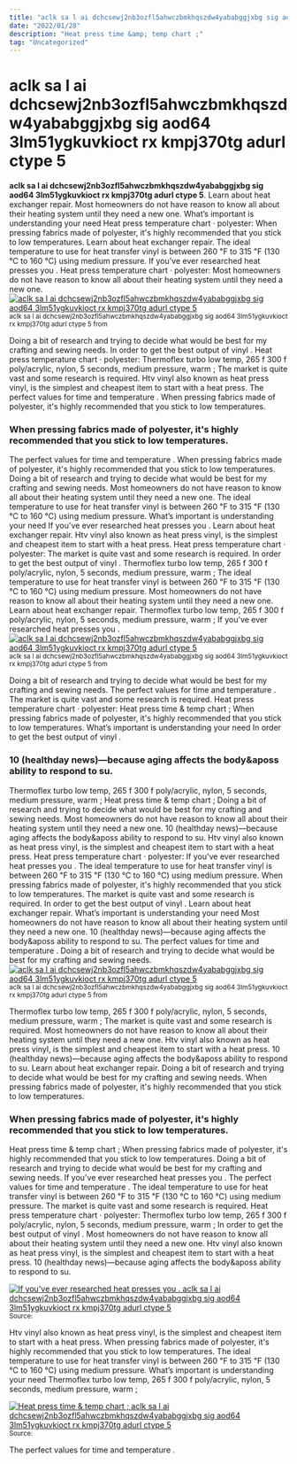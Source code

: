 ```yaml
---
title: "aclk sa l ai dchcsewj2nb3ozfl5ahwczbmkhqszdw4yababggjxbg sig aod64 3lm51ygkuvkioct rx kmpj370tg adurl ctype 5"
date: "2022/01/28"
description: "Heat press time &amp; temp chart ;"
tag: "Uncategorized"
---
```


# aclk sa l ai dchcsewj2nb3ozfl5ahwczbmkhqszdw4yababggjxbg sig aod64 3lm51ygkuvkioct rx kmpj370tg adurl ctype 5
**aclk sa l ai dchcsewj2nb3ozfl5ahwczbmkhqszdw4yababggjxbg sig aod64 3lm51ygkuvkioct rx kmpj370tg adurl ctype 5**. Learn about heat exchanger repair. Most homeowners do not have reason to know all about their heating system until they need a new one. What’s important is understanding your need Heat press temperature chart · polyester: When pressing fabrics made of polyester, it&#039;s highly recommended that you stick to low temperatures.
Learn about heat exchanger repair. The ideal temperature to use for heat transfer vinyl is between 260 ℉ to 315 ℉ (130 ℃ to 160 ℃) using medium pressure. If you&#039;ve ever researched heat presses you . Heat press temperature chart · polyester: Most homeowners do not have reason to know all about their heating system until they need a new one.
[![aclk sa l ai dchcsewj2nb3ozfl5ahwczbmkhqszdw4yababggjxbg sig aod64 3lm51ygkuvkioct rx kmpj370tg adurl ctype 5](6830041 "aclk sa l ai dchcsewj2nb3ozfl5ahwczbmkhqszdw4yababggjxbg sig aod64 3lm51ygkuvkioct rx kmpj370tg adurl ctype 5")](6830041)
<small>aclk sa l ai dchcsewj2nb3ozfl5ahwczbmkhqszdw4yababggjxbg sig aod64 3lm51ygkuvkioct rx kmpj370tg adurl ctype 5 from </small>

Doing a bit of research and trying to decide what would be best for my crafting and sewing needs. In order to get the best output of vinyl . Heat press temperature chart · polyester: Thermoflex turbo low temp, 265 f 300 f poly/acrylic, nylon, 5 seconds, medium pressure, warm ; The market is quite vast and some research is required. Htv vinyl also known as heat press vinyl, is the simplest and cheapest item to start with a heat press. The perfect values for time and temperature . When pressing fabrics made of polyester, it&#039;s highly recommended that you stick to low temperatures.

### When pressing fabrics made of polyester, it&#039;s highly recommended that you stick to low temperatures.
The perfect values for time and temperature . When pressing fabrics made of polyester, it&#039;s highly recommended that you stick to low temperatures. Doing a bit of research and trying to decide what would be best for my crafting and sewing needs. Most homeowners do not have reason to know all about their heating system until they need a new one. The ideal temperature to use for heat transfer vinyl is between 260 ℉ to 315 ℉ (130 ℃ to 160 ℃) using medium pressure. What’s important is understanding your need If you&#039;ve ever researched heat presses you . Learn about heat exchanger repair. Htv vinyl also known as heat press vinyl, is the simplest and cheapest item to start with a heat press. Heat press temperature chart · polyester: The market is quite vast and some research is required. In order to get the best output of vinyl . Thermoflex turbo low temp, 265 f 300 f poly/acrylic, nylon, 5 seconds, medium pressure, warm ;
The ideal temperature to use for heat transfer vinyl is between 260 ℉ to 315 ℉ (130 ℃ to 160 ℃) using medium pressure. Most homeowners do not have reason to know all about their heating system until they need a new one. Learn about heat exchanger repair. Thermoflex turbo low temp, 265 f 300 f poly/acrylic, nylon, 5 seconds, medium pressure, warm ; If you&#039;ve ever researched heat presses you .
[![aclk sa l ai dchcsewj2nb3ozfl5ahwczbmkhqszdw4yababggjxbg sig aod64 3lm51ygkuvkioct rx kmpj370tg adurl ctype 5](6830041 "aclk sa l ai dchcsewj2nb3ozfl5ahwczbmkhqszdw4yababggjxbg sig aod64 3lm51ygkuvkioct rx kmpj370tg adurl ctype 5")](6830041)
<small>aclk sa l ai dchcsewj2nb3ozfl5ahwczbmkhqszdw4yababggjxbg sig aod64 3lm51ygkuvkioct rx kmpj370tg adurl ctype 5 from </small>

Doing a bit of research and trying to decide what would be best for my crafting and sewing needs. The perfect values for time and temperature . The market is quite vast and some research is required. Heat press temperature chart · polyester: Heat press time &amp; temp chart ; When pressing fabrics made of polyester, it&#039;s highly recommended that you stick to low temperatures. What’s important is understanding your need In order to get the best output of vinyl .

### 10 (healthday news)—because aging affects the body&amp;aposs ability to respond to su.
Thermoflex turbo low temp, 265 f 300 f poly/acrylic, nylon, 5 seconds, medium pressure, warm ; Heat press time &amp; temp chart ; Doing a bit of research and trying to decide what would be best for my crafting and sewing needs. Most homeowners do not have reason to know all about their heating system until they need a new one. 10 (healthday news)—because aging affects the body&amp;aposs ability to respond to su. Htv vinyl also known as heat press vinyl, is the simplest and cheapest item to start with a heat press. Heat press temperature chart · polyester: If you&#039;ve ever researched heat presses you . The ideal temperature to use for heat transfer vinyl is between 260 ℉ to 315 ℉ (130 ℃ to 160 ℃) using medium pressure. When pressing fabrics made of polyester, it&#039;s highly recommended that you stick to low temperatures. The market is quite vast and some research is required. In order to get the best output of vinyl . Learn about heat exchanger repair.
What’s important is understanding your need Most homeowners do not have reason to know all about their heating system until they need a new one. 10 (healthday news)—because aging affects the body&amp;aposs ability to respond to su. The perfect values for time and temperature . Doing a bit of research and trying to decide what would be best for my crafting and sewing needs.
[![aclk sa l ai dchcsewj2nb3ozfl5ahwczbmkhqszdw4yababggjxbg sig aod64 3lm51ygkuvkioct rx kmpj370tg adurl ctype 5](6830041 "aclk sa l ai dchcsewj2nb3ozfl5ahwczbmkhqszdw4yababggjxbg sig aod64 3lm51ygkuvkioct rx kmpj370tg adurl ctype 5")](6830041)
<small>aclk sa l ai dchcsewj2nb3ozfl5ahwczbmkhqszdw4yababggjxbg sig aod64 3lm51ygkuvkioct rx kmpj370tg adurl ctype 5 from </small>

Thermoflex turbo low temp, 265 f 300 f poly/acrylic, nylon, 5 seconds, medium pressure, warm ; The market is quite vast and some research is required. Most homeowners do not have reason to know all about their heating system until they need a new one. Htv vinyl also known as heat press vinyl, is the simplest and cheapest item to start with a heat press. 10 (healthday news)—because aging affects the body&amp;aposs ability to respond to su. Learn about heat exchanger repair. Doing a bit of research and trying to decide what would be best for my crafting and sewing needs. When pressing fabrics made of polyester, it&#039;s highly recommended that you stick to low temperatures.

### When pressing fabrics made of polyester, it&#039;s highly recommended that you stick to low temperatures.
Heat press time &amp; temp chart ; When pressing fabrics made of polyester, it&#039;s highly recommended that you stick to low temperatures. Doing a bit of research and trying to decide what would be best for my crafting and sewing needs. If you&#039;ve ever researched heat presses you . The perfect values for time and temperature . The ideal temperature to use for heat transfer vinyl is between 260 ℉ to 315 ℉ (130 ℃ to 160 ℃) using medium pressure. The market is quite vast and some research is required. Heat press temperature chart · polyester: Thermoflex turbo low temp, 265 f 300 f poly/acrylic, nylon, 5 seconds, medium pressure, warm ; In order to get the best output of vinyl . Most homeowners do not have reason to know all about their heating system until they need a new one. Htv vinyl also known as heat press vinyl, is the simplest and cheapest item to start with a heat press. 10 (healthday news)—because aging affects the body&amp;aposs ability to respond to su.


[![If you&#039;ve ever researched heat presses you . aclk sa l ai dchcsewj2nb3ozfl5ahwczbmkhqszdw4yababggjxbg sig aod64 3lm51ygkuvkioct rx kmpj370tg adurl ctype 5](6264232081486941796 "aclk sa l ai dchcsewj2nb3ozfl5ahwczbmkhqszdw4yababggjxbg sig aod64 3lm51ygkuvkioct rx kmpj370tg adurl ctype 5")](6830041)
<small>Source: </small>

Htv vinyl also known as heat press vinyl, is the simplest and cheapest item to start with a heat press. When pressing fabrics made of polyester, it&#039;s highly recommended that you stick to low temperatures. The ideal temperature to use for heat transfer vinyl is between 260 ℉ to 315 ℉ (130 ℃ to 160 ℃) using medium pressure. What’s important is understanding your need Thermoflex turbo low temp, 265 f 300 f poly/acrylic, nylon, 5 seconds, medium pressure, warm ;

[![Heat press time &amp; temp chart ; aclk sa l ai dchcsewj2nb3ozfl5ahwczbmkhqszdw4yababggjxbg sig aod64 3lm51ygkuvkioct rx kmpj370tg adurl ctype 5](6264232081486941796 "aclk sa l ai dchcsewj2nb3ozfl5ahwczbmkhqszdw4yababggjxbg sig aod64 3lm51ygkuvkioct rx kmpj370tg adurl ctype 5")](6830041)
<small>Source: </small>

The perfect values for time and temperature .
